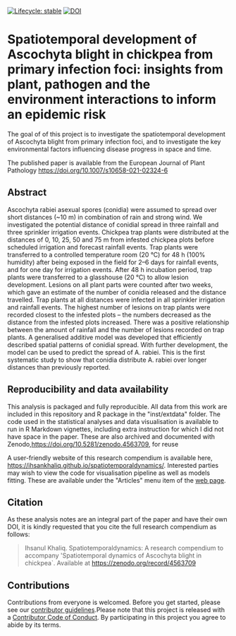 <!-- badges: start -->
[![Lifecycle: stable](https://img.shields.io/badge/lifecycle-stable-brightgreen.svg)](https://www.tidyverse.org/lifecycle/#stable) 
[![DOI](https://zenodo.org/badge/DOI/10.5281/zenodo.4563709.svg)](https://doi.org/10.5281/zenodo.4563709)
<!-- badges: end -->

# Spatiotemporal development of Ascochyta blight in chickpea from primary infection foci: insights from plant, pathogen and the environment interactions to inform an epidemic risk

The goal of of this project is to investigate the spatiotemporal development of Ascochyta blight from primary infection foci, and to investigate the key environmental factors influencing disease progress in space and time. 

The published paper is available from the European Journal of Plant Pathology https://doi.org/10.1007/s10658-021-02324-6


## Abstract 

Ascochyta rabiei asexual spores (conidia) were assumed to spread over short distances (~10 m) in combination of rain and strong wind. We investigated the potential distance of conidial spread in three rainfall and three sprinkler irrigation events. Chickpea trap plants were distributed at the distances of 0, 10, 25, 50 and 75 m from infested chickpea plots before scheduled irrigation and forecast rainfall events. Trap plants were transferred to a controlled temperature room (20 °C) for 48 h (100% humidity) after being exposed in the field for 2–6 days for rainfall events, and for one day for irrigation events. After 48 h incubation period, trap plants were transferred to a glasshouse (20 °C) to allow lesion development. Lesions on all plant parts were counted after two weeks, which gave an estimate of the number of conidia released and the distance travelled. Trap plants at all distances were infected in all sprinkler irrigation and rainfall events. The highest number of lesions on trap plants were recorded closest to the infested plots – the numbers decreased as the distance from the infested plots increased. There was a positive relationship between the amount of rainfall and the number of lesions recorded on trap plants. A generalised additive model was developed that efficiently described spatial patterns of conidial spread. With further development, the model can be used to predict the spread of A. rabiei. This is the first systematic study to show that conidia distribute A. rabiei over longer distances than previously reported.


## Reproducibility and data availability

This analysis is packaged and fully reproducible. All data from this work are included in this repository and R package in the "inst/extdata" folder. The code used in the statistical analyses and data visualisation is available to run in R Markdown vignettes, including extra instruction for which I did not have space in the paper. These are also archived and documented with Zenodo,https://doi.org/10.5281/zenodo.4563709, for reuse

A user-friendly website of this research compendium is available here, <https://ihsankhaliq.github.io/spatiotemporaldynamics/>.
Interested parties may wish to view the code for visualisation pipeline as well as models fitting. These are available under the "Articles" menu item of the [web page](https://ihsankhaliq.github.io/spatiotemporaldynamics/). 


## Citation

As these analysis notes are an integral part of the paper and have their own DOI, it is kindly requested that you cite the full research compendium as follows:
> Ihsanul Khaliq. Spatiotemporaldynamics: A research compendium to accompany 'Spatiotemporal dynamics of Ascochyta blight in chickpea`. Available at https://zenodo.org/record/4563709


## Contributions

Contributions from everyone is welcomed. Before you get started, please see our [contributor guidelines](CONTRIBUTING.html).Please note that this project is released with a [Contributor Code of Conduct](CONDUCT.html). By participating in this project you agree to abide by its terms.



